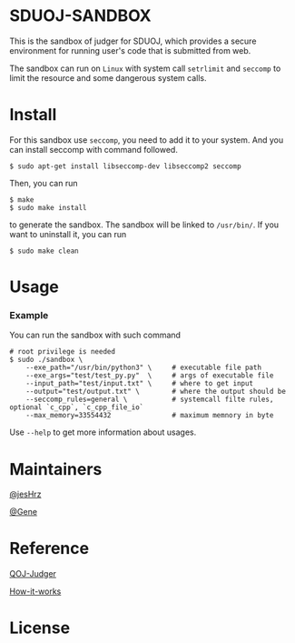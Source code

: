 # SDUOJ-SANDBOX

This is the sandbox of judger for SDUOJ, which provides a secure environment for running user's code that is submitted from web.

The sandbox can run on `Linux` with system call `setrlimit` and `seccomp` to limit the resource and some dangerous system calls.

# Install

For this sandbox use `seccomp`, you need to add it to your system. And you can install seccomp with command followed.

```
$ sudo apt-get install libseccomp-dev libseccomp2 seccomp
```

Then, you can run

```
$ make
$ sudo make install
```

to generate the sandbox. The sandbox will be linked to `/usr/bin/`. If you want to uninstall it, you can run 

```
$ sudo make clean
```

# Usage

### Example

You can run the sandbox with such command

```
# root privilege is needed
$ sudo ./sandbox \
    --exe_path="/usr/bin/python3" \     # executable file path
    --exe_args="test/test_py.py"  \     # args of executable file
    --input_path="test/input.txt" \     # where to get input
    --output="test/output.txt" \        # where the output should be
    --seccomp_rules=general \           # systemcall filte rules, optional `c_cpp`, `c_cpp_file_io`
    --max_memory=33554432               # maximum memnory in byte
```

Use `--help` to get more information about usages.

# Maintainers

[@jesHrz](https://github.com/jesHrz)

[@Gene](https://github.com/GeneLiuXe)

# Reference

[QOJ-Judger](https://github.com/QingdaoU/Judger)

[How-it-works](https://docs.onlinejudge.me/#/judger/how_it_works)

# License

